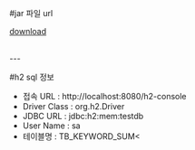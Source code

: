 #jar 파일 url
<p><a href="https://drive.google.com/drive/folders/1rsfOIU_0lg2Y3rkBD4O8pe7x15EFmIU_?usp=sharing">download</a></p>

<br/>
---

#h2 sql 정보
- 접속 URL : http://localhost:8080/h2-console
- Driver Class : org.h2.Driver
- JDBC URL : jdbc:h2:mem:testdb
- User Name : sa
- 테이블명 : TB_KEYWORD_SUM<